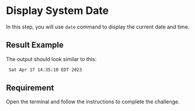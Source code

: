 # Display System Date

In this step, you will use `date` command to display the current date and time.

## Result Example

The output should look similar to this:

```bash
 Sat Apr 17 14:35:10 EDT 2023
```

## Requirement

Open the terminal and follow the instructions to complete the challenge.
